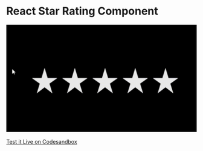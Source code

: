 # React Star Rating Component
![Star Rating Demo GIF](src/assets/StarRating.gif)

[Test it Live on Codesandbox](https://codesandbox.io/s/react-star-rating-component-hwbln)
